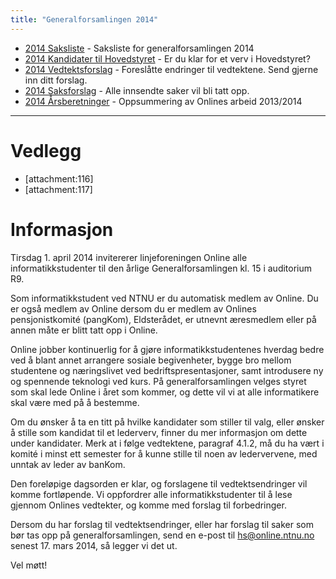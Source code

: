 ```yaml
---
title: "Generalforsamlingen 2014"
---
```


* [2014 Saksliste](/wiki/online/generalforsamlingen/2014/saksliste) - Saksliste for generalforsamlingen 2014
* [2014 Kandidater til Hovedstyret](/wiki/online/generalforsamlingen/2014/valg) - Er du klar for et verv i Hovedstyret?
* [2014 Vedtektsforslag](/wiki/online/generalforsamlingen/2014/vedtekstforslag) - Foreslåtte endringer til vedtektene. Send gjerne inn ditt forslag.
* [2014 Saksforslag](/wiki/online/generalforsamlingen/2014/saksforslag) - Alle innsendte saker vil bli tatt opp.
* [2014 Årsberetninger](/wiki/online/generalforsamlingen/2014/aarsberetninger) - Oppsummering av Onlines arbeid 2013/2014

---

# Vedlegg

* [attachment:116]
* [attachment:117]

# Informasjon

Tirsdag 1. april 2014 invitererer linjeforeningen Online alle informatikkstudenter til den årlige Generalforsamlingen kl. 15 i auditorium R9.

Som informatikkstudent ved NTNU er du automatisk medlem av Online. Du er også medlem av Online dersom du er medlem av Onlines pensjonistkomité (pangKom), Eldsterådet, er utnevnt æresmedlem eller på annen måte er blitt tatt opp i Online. 

Online jobber kontinuerlig for å gjøre informatikkstudentenes hverdag bedre ved å blant annet arrangere sosiale begivenheter, bygge bro mellom studentene og næringslivet ved bedriftspresentasjoner, samt introdusere ny og spennende teknologi ved kurs. På generalforsamlingen velges styret som skal lede Online i året som kommer, og dette vil vi at alle informatikere skal være med på å bestemme.

Om du ønsker å ta en titt på hvilke kandidater som stiller til valg, eller ønsker å stille som kandidat til et lederverv, finner du mer informasjon om dette under kandidater. Merk at i følge vedtektene, paragraf 4.1.2, må du ha vært i komité i minst ett semester for å kunne stille til noen av ledervervene, med unntak av leder av banKom.

Den foreløpige dagsorden er klar, og forslagene til vedtektsendringer vil komme fortløpende. Vi oppfordrer alle informatikkstudenter til å lese gjennom Onlines vedtekter, og komme med forslag til forbedringer.

Dersom du har forslag til vedtektsendringer, eller har forslag til saker som bør tas opp på generalforsamlingen, send en e-post til hs@online.ntnu.no senest 17. mars 2014, så legger vi det ut. 

Vel møtt!
